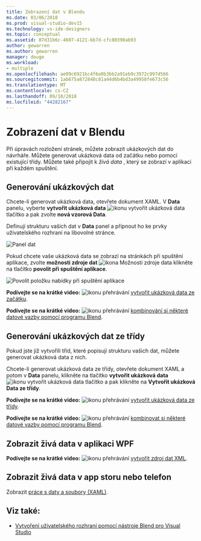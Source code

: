 ```yaml
---
title: Zobrazení dat v Blendu
ms.date: 03/06/2018
ms.prod: visual-studio-dev15
ms.technology: vs-ide-designers
ms.topic: conceptual
ms.assetid: 87d31b6c-4607-4121-bb7d-cfc80390ab93
author: gewarren
ms.author: gewarren
manager: douge
ms.workload:
- multiple
ms.openlocfilehash: ae09c6921bc4f6e0b3bb2a91eb9c3972c997d566
ms.sourcegitcommit: 1ab675a872848c81a44d6b4bd3a49958fe673c56
ms.translationtype: MT
ms.contentlocale: cs-CZ
ms.lasthandoff: 09/10/2018
ms.locfileid: "44282167"
---
```

# <a name="display-data-in-blend"></a>Zobrazení dat v Blendu

Při úpravách rozložení stránek, můžete zobrazit ukázkových dat do návrháře. Můžete generovat ukázková data od začátku nebo pomocí existující třídy. Můžete také připojit k *živá data* , který se zobrazí v aplikaci při každém spuštění.

## <a name="generate-sample-data"></a>Generování ukázkových dat

Chcete-li generovat ukázková data, otevřete dokument XAML. V **Data** panelu, vyberte **vytvořit ukázková data** ![ikonu vytvořit ukázková data](../designers/media/30540d76-7256-43ce-b5d9-4b2edf3d339f.png) tlačítko a pak zvolte **nová vzorová Data**.

Definují strukturu vašich dat v **Data** panel a připnout ho ke prvky uživatelského rozhraní na libovolné stránce.

![Panel dat](../designers/media/496d7ebc-fe46-42f6-95a8-57b0e5be5d49.png)

Pokud chcete vaše ukázková data se zobrazí na stránkách při spuštění aplikace, zvolte **možnosti zdroje dat** ![ikona Možnosti zdroje dat](../designers/media/ae1fd260-4f84-420d-b196-45fde357d81d.png)a klikněte na tlačítko **povolit při spuštění aplikace**.

![Povolit položku nabídky při spuštění aplikace](../designers/media/05d5356d-91bb-4e6b-b3f7-29b76852c4b3.png)

 **Podívejte se na krátké video:** ![ikonu přehrávání](../designers/media/bldadminconsoleinitialconfigicon.PNG) [vytvořit ukázková data ze začátku](http://www.bing.com/videos/search?q=blend%20data&qs=n&form=QBVR&pq=blend%20data&sc=8-7&sp=-1&sk=#view=detail&mid=F8F2449A76956D480FD2F8F2449A76956D480FD2).

 **Podívejte se na krátké video:** ![ikonu přehrávání](../designers/media/bldadminconsoleinitialconfigicon.PNG) [kombinování si některé datové vazby pomocí programu Blend](https://www.youtube.com/watch?v=LSwPB6CAvjg).

## <a name="generate-sample-data-from-a-class"></a>Generování ukázkových dat ze třídy

Pokud jste již vytvořili tříd, které popisují strukturu vašich dat, můžete generovat ukázková data z nich.

Chcete-li generovat ukázková data ze třídy, otevřete dokument XAML a potom v **Data** panelu, klikněte na tlačítko **vytvořit ukázková data** ![ikonu vytvořit ukázková data](../designers/media/30540d76-7256-43ce-b5d9-4b2edf3d339f.png) tlačítko a pak klikněte na **Vytvořit ukázková Data ze třídy**.

**Podívejte se na krátké video:** ![ikonu přehrávání](../designers/media/bldadminconsoleinitialconfigicon.PNG) [vytvořit ukázková data ze třídy](https://channel9.msdn.com/Shows/Inside+Windows+Phone/IWP54--Windows-Phone-Data-Binding-and-the-Magic-of-XAML).

**Podívejte se na krátké video:** ![ikonu přehrávání](../designers/media/bldadminconsoleinitialconfigicon.PNG) [kombinovat si některé datové vazby pomocí programu Blend](https://www.youtube.com/watch?v=LSwPB6CAvjg).

## <a name="show-live-data-in-a-wpf-application"></a>Zobrazit živá data v aplikaci WPF

**Podívejte se na krátké video:** ![ikonu přehrávání](../designers/media/bldadminconsoleinitialconfigicon.PNG) [vytvořit zdroj dat XML](https://www.youtube.com/watch?v=RjQueappjqk&feature=youtube_gdata).

## <a name="show-live-data-in-a-store-or-phone-app"></a>Zobrazit živá data v app storu nebo telefon

Zobrazit [práce s daty a soubory (XAML)](/previous-versions/windows/apps/br229562(v=win.10)).

## <a name="see-also"></a>Viz také:

- [Vytvoření uživatelského rozhraní pomocí nástroje Blend pro Visual Studio](../designers/creating-a-ui-by-using-blend-for-visual-studio.md)
